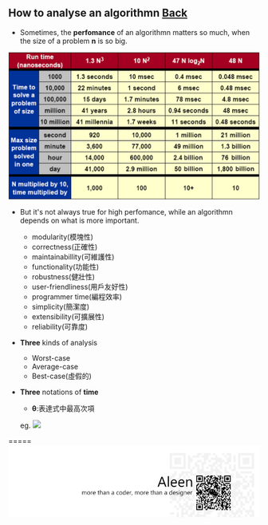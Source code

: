 ## How to analyse an algorithmn	[Back](./../Algorithmn%20Menu.md)

- Sometimes, the **perfomance** of an algorithmn matters so much, when the size of a problem **n** is so big.

<img src="./overhead.png">

- But it's not always true for high perfomance, while an algorithmn depends on what is more important.
	- modularity(模塊性)
	- correctness(正確性)
	- maintainabillity(可維護性)
	- functionality(功能性)
	- robustness(健壯性)
	- user-friendliness(用戶友好性)
	- programmer time(編程效率)
	- simplicity(簡潔度)
	- extensibility(可擴展性)
	- reliability(可靠度)

- **Three** kinds of analysis
	- Worst-case
	- Average-case
	- Best-case(虛假的)

- **Three** notations of **time**
	- **θ**:表達式中最高次項

	eg. <img src="http://www.mathtran.org/cgi-bin/mathtran?D=2;tex=%5Ceqalign%7B%0A%20%20T(n)%20%26%3D%203n%5E3%20%2B%2090n%5E2%20-%205n%20%2B%206046%20%5Ccr%0A%26%3D%203n%5E3%20%2B%2090n%5E2%20-%205n%20%2B%20%5Ctheta(1)%5Ccr%0A%26%3D%203n%5E3%20%2B%2090n%5E2%20-%20%5Ctheta(n)%5Ccr%0A%26%3D%203n%5E3%20%2B%20%20%5Ctheta(n%5E2)%5Ccr%0A%26%3D%20%5Ctheta(n%5E3)%5Ccr%0A%7D">
	
	


=====
<a href="http://aleen42.github.io/" target="_blank" ><img src="./../../pic/tail.gif"></a>
